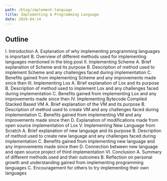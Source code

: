 ```yaml
---
path: /blog/implement-language
title: Implementing A Programming Language
date: 2024-04-14
---
```


## Outline

I. Introduction
    A. Explanation of why implementing programming languages is important
    B. Overview of different methods used for implementing languages mentioned in the blog post
II. Implementing Scheme
    A. Brief explanation of Scheme and its purpose
    B. Description of method used to implement Scheme and any challenges faced during implementation
    C. Benefits gained from implementing Scheme and any improvements made since then
III. Implementing Lox
    A. Brief explanation of Lox and its purpose
    B. Description of method used to implement Lox and any challenges faced during implementation
    C. Benefits gained from implementing Lox and any improvements made since then
IV. Implementing Bytecode Compiled Stacked Based VM
    A. Brief explanation of the VM and its purpose
    B. Description of method used to create VM and any challenges faced during implementation
    C. Benefits gained from implementing VM and any improvements made since then
    D. Explanation of modifications made from open source implementation of Lox
V. Implementing New Language from Scratch
    A. Brief explanation of new language and its purpose
    B. Description of method used to create new language and any challenges faced during implementation
    C. Benefits gained from implementing new language and any improvements made since then
    D. Connection between new language and open source project of third implementation
VI. Conclusion
    A. Summary of different methods used and their outcomes
    B. Reflection on personal growth and understanding gained from implementing programming languages
    C. Encouragement for others to try implementing their own languages